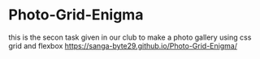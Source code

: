 # Photo-Grid-Enigma
this is the secon task given in our club to make a photo gallery using css grid and flexbox
https://sanga-byte29.github.io/Photo-Grid-Enigma/
